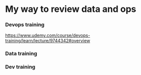 # My way to review data and ops

### Devops training

https://www.udemy.com/course/devops-training/learn/lecture/9744342#overview

### Data training

### Dev training



